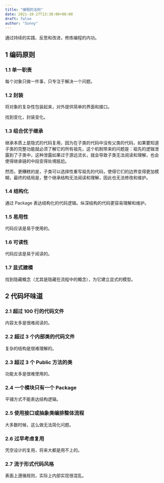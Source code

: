 ```yaml
---
title: "编程的法则"
date: 2021-10-27T13:38:00+08:00
draft: false
author: "Sunny"
---
```


通过持续的实践、反思和改进，修炼编程的内功。

## 1 编码原则

### 1.1 单一职责

每个对象只做一件事，只专注于解决一个问题。

### 1.2 封装

将对象的复杂性包装起来，对外提供简单的界面和接口。

找到变化，封装变化。

### 1.3 组合优于继承

继承本质上是隐式的代码复用，因为在子类的代码中没有父类的代码，如果要知道子类的完整功能就必须了解它的所有祖先，这个机制带来的问题是：祖先的逻辑泄露到了子类中，这种泄露如果过于源远流长，就会导致子类无法阅读和理解，也会使得继承链的中段变得处境尴尬。

然而，更糟糕的是，子类可以选择性重写祖先的代码，使得它们的边界变得更加模糊，最终的结局是，整个继承结构无法阅读和理解，因此也无法修改和维护。

### 1.4 结构化

通过 Package 表达结构化的代码逻辑。纵深结构的代码更容易理解和维护。

### 1.5 易用性

代码应该是易于使用的。

### 1.6 可读性

代码应该是易于阅读的。

### 1.7 显式建模

找到隐藏概念（尤其是隐藏在流程中的概念），为它建立显式的模型。

## 2 代码坏味道

### 2.1 超过 100 行的代码文件

内容太多是很难阅读的。

### 2.2 超过 3 个内部类的代码文件

复杂的结构是很难理解的。

### 2.3 超过 3 个 Public 方法的类

功能太多是很难使用的。

### 2.4 一个模块只有一个 Package

平铺方式不能表达结构逻辑。

### 2.5 使用接口或抽象类编排整体流程

大多数时候，这么做无法简化问题。

### 2.6 过早考虑复用

凭空设计的复用，将来大都是用不上的。

### 2.7 流于形式代码风格

表面上遵循规则，实际上内部实现很混乱。

